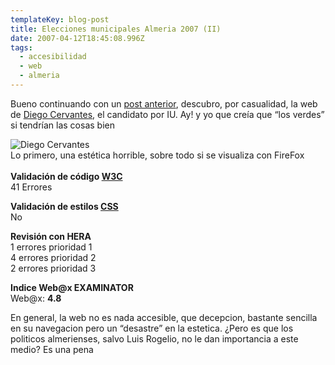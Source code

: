 ```yaml
---
templateKey: blog-post
title: Elecciones municipales Almeria 2007 (II)
date: 2007-04-12T18:45:08.996Z
tags:
  - accesibilidad
  - web
  - almeria
---
```

Bueno continuando con un [post anterior](http://www.javiermaties.com/sipuedo/2007/03/14/elecciones-municipales-almeria-2007-i/ "Elecciones I"), descubro, por casualidad, la web de [Diego Cervantes](http://www.iualmeria.org/web/municipales07/index.htm "IU"), el candidato por IU. Ay! y yo que creí­a que “los verdes” si tendrí­an las cosas bien

![Diego Cervantes](https://i2.wp.com/www.javiermaties.com/sipuedo/wp-content/uploads/2007/04/diego.jpg)\
Lo primero, una estética horrible, sobre todo si se visualiza con FireFox\
**\
Validaci­ón de c­ódigo [W3C](http://www.w3c.es/ "World Wide Web Consortium")**\
41 Errores

**Validaci­ón de estilos [CSS](http://www.w3c.es/ "Cascading Style Sheets")**\
No

**Revisi­ón con HERA**\
1 errores prioridad 1\
4 errores prioridad 2\
2 errores prioridad 3

**Indice Web@x EXAMINATOR**\
Web@x: **4.8**

En general, la web no es nada accesible, que decepcion, bastante sencilla en su navegacion pero un “desastre” en la estetica. ¿Pero es que los politicos almerienses, salvo Luis Rogelio, no le dan importancia a este medio? Es una pena